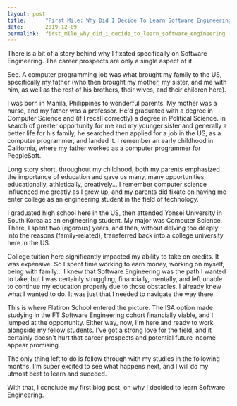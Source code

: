 ```yaml
---
layout: post
title:      "First Mile: Why Did I Decide To Learn Software Engineering?"
date:       2019-12-09
permalink:  first_mile_why_did_i_decide_to_learn_software_engineering
---
```



There is a bit of a story behind why I fixated specifically on Software Engineering. The career prospects are only a single aspect of it.

See. A computer programming job was what brought my family to the US, specifically my father (who then brought my mother, my sister, and me with him, as well as the rest of his brothers, their wives, and their children here).

I was born in Manila, Philippines to wonderful parents. My mother was a nurse, and my father was a professor. He'd graduated with a degree in Computer Science and (if I recall correctly) a degree in Political Science. In search of greater opportunity for me and my younger sister and generally a better life for his family, he searched then applied for a job in the US, as a computer programmer, and landed it. I remember an early childhood in California, where my father worked as a computer programmer for PeopleSoft.

Long story short, throughout my childhood, both my parents emphasized the importance of education and gave us many, many opportunities, educationally, athletically, creatively... I remember computer science influenced me greatly as I grew up, and my parents did fixate on having me enter college as an engineering student in the field of technology.

I graduated high school here in the US, then attended Yonsei University in South Korea as an engineering student. My major was Computer Science. There, I spent two (rigorous) years, and then, without delving too deeply into the reasons (family-related), transferred back into a college university here in the US. 

College tuition here significantly impacted my ability to take on credits. It was expensive. So I spent time working to earn money, working on myself, being with family... I knew that Software Engineering was the path I wanted to take, but I was certainly struggling, financially, mentally, and left unable to continue my education properly due to those obstacles. I already knew what I wanted to do. It was just that I needed to navigate the way there.

This is where Flatiron School entered the picture. The ISA option made studying in the FT Software Engineering cohort financially viable, and I jumped at the opportunity. Either way, now, I'm here and ready to work alongside my fellow students. I've got a strong love for the field, and it certainly doesn't hurt that career prospects and potential future income appear promising.

The only thing left to do is follow through with my studies in the following months. I'm super excited to see what happens next, and I will do my utmost best to learn and succeed.

With that, I conclude my first blog post, on why I decided to learn Software Engineering.
